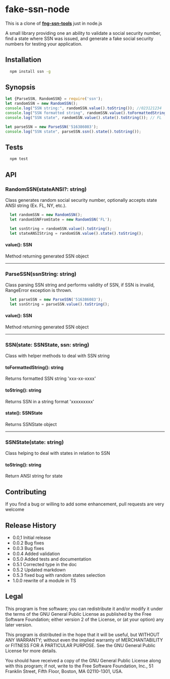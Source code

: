 # fake-ssn-node

This is a clone of [**fng-ssn-tools**](https://github.com/corbanworks/fng-ssn-tools) just in node.js

A small library providing one an ability to validate a social security number, 
find a state where SSN was issued, and generate a fake social security numbers
for testing your application.

## Installation

```bash
  npm install ssn -g
```

## Synopsis

```javascript
let {ParseSSN, RandomSSN} = require('ssn');
let randomSSN = new RandomSSN();
console.log("SSN string:", randomSSN.value().toString()); //023121234
console.log("SSN formatted string", randomSSN.value().toFormattedString()); //023-12-1234
console.log("SSN state", randomSSN.value().state().toString()); // FL

let parseSSN = new ParseSSN('516386083');
console.log("SSN state", parseSSN.ssn().state().toString());
```

## Tests

```bash
  npm test
```

## API

### RandomSSN(stateANSI?: string)
Class generates random social security number, optionally accepts state ANSI string (Ex. FL, NY, etc.).

```javascript
  let randomSSN = new RandomSSN();
  let randomSSNFromState = new RandomSSN('FL');

  let ssnString = randomSSN.value().toString();
  let stateANSIString = randomSSN.value().state().toString();
```

#### value(): SSN
Method returning generated SSN object

----

### ParseSSN(ssnString: string)
Class parsing SSN string and performs validity of SSN, if SSN is invalid, RangeError exception is thrown.

```javascript
  let parseSSN = new ParseSSN('516386083');
  let ssnString = parseSSN.value().toString();
```

#### value(): SSN
Method returning generated SSN object

----

### SSN(state: SSNState, ssn: string)
Class with helper methods to deal with SSN string

#### toFormattedString(): string
Returns formatted SSN string 'xxx-xx-xxxx'

#### toString(): string
Returns SSN in a string format 'xxxxxxxxx'

#### state(): SSNState
Returns SSNState object

----

### SSNState(state: string)
Class helping to deal with states in relation to SSN

#### toString(): string
Return ANSI string for state


## Contributing

If you find a bug or willing to add some enhancement, pull requests are very welcome

## Release History

* 0.0,1 Initial release
* 0.0.2 Bug fixes
* 0.0.3 Bug fixes
* 0.0.4 Added validation
* 0.5.0 Added tests and documentation
* 0.5.1 Corrected type in the doc
* 0.5.2 Updated markdown
* 0.5.3 fixed bug with random states selection
* 1.0.0 rewrite of a module in TS

## Legal

This program is free software; you can redistribute it and/or
modify it under the terms of the GNU General Public License
as published by the Free Software Foundation; either version 2
of the License, or (at your option) any later version.

This program is distributed in the hope that it will be useful,
but WITHOUT ANY WARRANTY; without even the implied warranty of
MERCHANTABILITY or FITNESS FOR A PARTICULAR PURPOSE.  See the
GNU General Public License for more details.

You should have received a copy of the GNU General Public License
along with this program; if not, write to the Free Software
Foundation, Inc., 51 Franklin Street, Fifth Floor, Boston, MA  02110-1301, USA.
